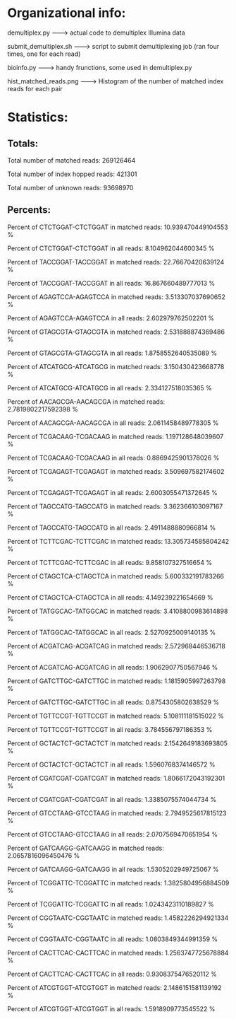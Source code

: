 # Organizational info:


demultiplex.py  ---> actual code to demultiplex Illumina data

submit_demultiplex.sh  ---> script to submit demultiplexing job (ran four times, one for each read)

bioinfo.py  ---> handy frunctions, some used in demultiplex.py

hist_matched_reads.png ---> Histogram of the number of matched index reads for each pair


# Statistics:

## Totals:
Total number of matched reads: 269126464

Total number of index hopped reads: 421301

Total number of unknown reads: 93698970

## Percents:
Percent of CTCTGGAT-CTCTGGAT in matched reads: 10.939470449104553 %

Percent of CTCTGGAT-CTCTGGAT in all reads: 8.104962044600345 %

Percent of TACCGGAT-TACCGGAT in matched reads: 22.76670420639124 %

Percent of TACCGGAT-TACCGGAT in all reads: 16.867660489777013 %

Percent of AGAGTCCA-AGAGTCCA in matched reads: 3.513307037690652 %

Percent of AGAGTCCA-AGAGTCCA in all reads: 2.602979762502201 %

Percent of GTAGCGTA-GTAGCGTA in matched reads: 2.531888874369486 %

Percent of GTAGCGTA-GTAGCGTA in all reads: 1.8758552640535089 %

Percent of ATCATGCG-ATCATGCG in matched reads: 3.150430423668778 %

Percent of ATCATGCG-ATCATGCG in all reads: 2.334127518035365 %

Percent of AACAGCGA-AACAGCGA in matched reads: 2.7819802217592398 %

Percent of AACAGCGA-AACAGCGA in all reads: 2.0611458489778305 %

Percent of TCGACAAG-TCGACAAG in matched reads: 1.197128648039607 %

Percent of TCGACAAG-TCGACAAG in all reads: 0.8869425901378026 %

Percent of TCGAGAGT-TCGAGAGT in matched reads: 3.509697582174602 %

Percent of TCGAGAGT-TCGAGAGT in all reads: 2.6003055471372645 %

Percent of TAGCCATG-TAGCCATG in matched reads: 3.362366103097167 %

Percent of TAGCCATG-TAGCCATG in all reads: 2.4911488880966814 %

Percent of TCTTCGAC-TCTTCGAC in matched reads: 13.305734585804242 %

Percent of TCTTCGAC-TCTTCGAC in all reads: 9.858107327516654 %

Percent of CTAGCTCA-CTAGCTCA in matched reads: 5.600332191783266 %

Percent of CTAGCTCA-CTAGCTCA in all reads: 4.149239221654669 %

Percent of TATGGCAC-TATGGCAC in matched reads: 3.4108800983614898 %

Percent of TATGGCAC-TATGGCAC in all reads: 2.5270925009140135 %

Percent of ACGATCAG-ACGATCAG in matched reads: 2.572968446536718 %

Percent of ACGATCAG-ACGATCAG in all reads: 1.9062907750567946 %

Percent of GATCTTGC-GATCTTGC in matched reads: 1.1815905997263798 %

Percent of GATCTTGC-GATCTTGC in all reads: 0.8754305802638529 %

Percent of TGTTCCGT-TGTTCCGT in matched reads: 5.108111181515022 %

Percent of TGTTCCGT-TGTTCCGT in all reads: 3.784556797186353 %

Percent of GCTACTCT-GCTACTCT in matched reads: 2.1542649183693805 %

Percent of GCTACTCT-GCTACTCT in all reads: 1.5960768374146572 %

Percent of CGATCGAT-CGATCGAT in matched reads: 1.8066172043192301 %

Percent of CGATCGAT-CGATCGAT in all reads: 1.3385075574044734 %

Percent of GTCCTAAG-GTCCTAAG in matched reads: 2.7949525617815123 %

Percent of GTCCTAAG-GTCCTAAG in all reads: 2.0707569470651954 %

Percent of GATCAAGG-GATCAAGG in matched reads: 2.0657816096450476 %

Percent of GATCAAGG-GATCAAGG in all reads: 1.5305202949725067 %

Percent of TCGGATTC-TCGGATTC in matched reads: 1.3825804956884509 %

Percent of TCGGATTC-TCGGATTC in all reads: 1.0243423110189827 %

Percent of CGGTAATC-CGGTAATC in matched reads: 1.4582226294921334 %

Percent of CGGTAATC-CGGTAATC in all reads: 1.0803849344991359 %

Percent of CACTTCAC-CACTTCAC in matched reads: 1.2563747725678884 %

Percent of CACTTCAC-CACTTCAC in all reads: 0.9308375476520112 %

Percent of ATCGTGGT-ATCGTGGT in matched reads: 2.1486151581139192 %

Percent of ATCGTGGT-ATCGTGGT in all reads: 1.5918909773545522 %
